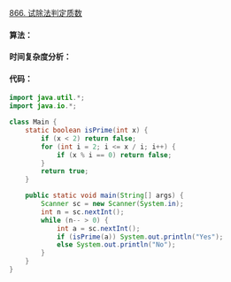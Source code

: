 [866. 试除法判定质数](https://www.acwing.com/problem/content/868/)

#### 算法：



#### 时间复杂度分析：



#### 代码：

```java
import java.util.*;
import java.io.*;

class Main {
    static boolean isPrime(int x) {
        if (x < 2) return false;
        for (int i = 2; i <= x / i; i++) {
            if (x % i == 0) return false;
        }
        return true;
    }

    public static void main(String[] args) {
        Scanner sc = new Scanner(System.in);
        int n = sc.nextInt();
        while (n-- > 0) {
            int a = sc.nextInt();
            if (isPrime(a)) System.out.println("Yes");
            else System.out.println("No");
        }
    }
}
```

